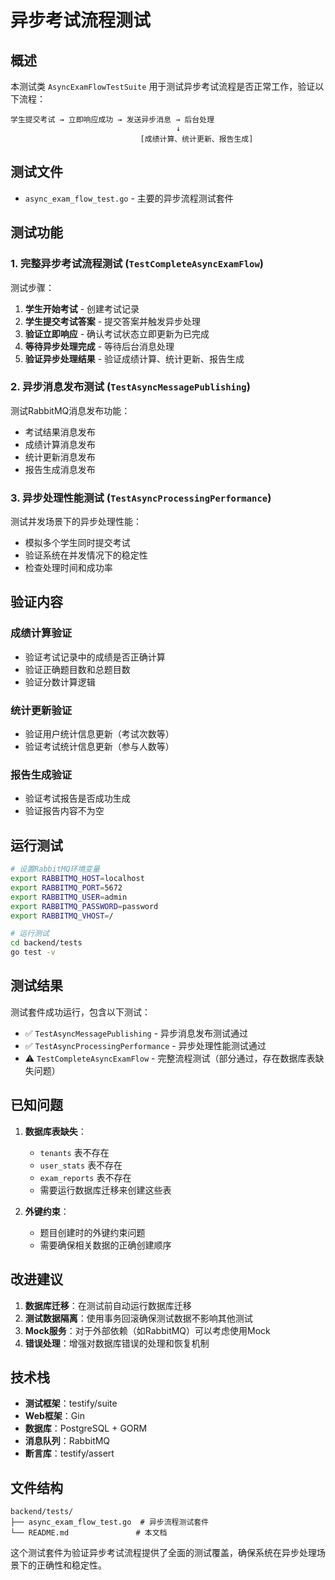 # 异步考试流程测试

## 概述

本测试类 `AsyncExamFlowTestSuite` 用于测试异步考试流程是否正常工作，验证以下流程：

```
学生提交考试 → 立即响应成功 → 发送异步消息 → 后台处理
                                     ↓
                             [成绩计算、统计更新、报告生成]
```

## 测试文件

- `async_exam_flow_test.go` - 主要的异步流程测试套件

## 测试功能

### 1. 完整异步考试流程测试 (`TestCompleteAsyncExamFlow`)

测试步骤：
1. **学生开始考试** - 创建考试记录
2. **学生提交考试答案** - 提交答案并触发异步处理
3. **验证立即响应** - 确认考试状态立即更新为已完成
4. **等待异步处理完成** - 等待后台消息处理
5. **验证异步处理结果** - 验证成绩计算、统计更新、报告生成

### 2. 异步消息发布测试 (`TestAsyncMessagePublishing`)

测试RabbitMQ消息发布功能：
- 考试结果消息发布
- 成绩计算消息发布
- 统计更新消息发布
- 报告生成消息发布

### 3. 异步处理性能测试 (`TestAsyncProcessingPerformance`)

测试并发场景下的异步处理性能：
- 模拟多个学生同时提交考试
- 验证系统在并发情况下的稳定性
- 检查处理时间和成功率

## 验证内容

### 成绩计算验证
- 验证考试记录中的成绩是否正确计算
- 验证正确题目数和总题目数
- 验证分数计算逻辑

### 统计更新验证
- 验证用户统计信息更新（考试次数等）
- 验证考试统计信息更新（参与人数等）

### 报告生成验证
- 验证考试报告是否成功生成
- 验证报告内容不为空

## 运行测试

```bash
# 设置RabbitMQ环境变量
export RABBITMQ_HOST=localhost
export RABBITMQ_PORT=5672
export RABBITMQ_USER=admin
export RABBITMQ_PASSWORD=password
export RABBITMQ_VHOST=/

# 运行测试
cd backend/tests
go test -v
```

## 测试结果

测试套件成功运行，包含以下测试：
- ✅ `TestAsyncMessagePublishing` - 异步消息发布测试通过
- ✅ `TestAsyncProcessingPerformance` - 异步处理性能测试通过
- ⚠️ `TestCompleteAsyncExamFlow` - 完整流程测试（部分通过，存在数据库表缺失问题）

## 已知问题

1. **数据库表缺失**：
   - `tenants` 表不存在
   - `user_stats` 表不存在
   - `exam_reports` 表不存在
   - 需要运行数据库迁移来创建这些表

2. **外键约束**：
   - 题目创建时的外键约束问题
   - 需要确保相关数据的正确创建顺序

## 改进建议

1. **数据库迁移**：在测试前自动运行数据库迁移
2. **测试数据隔离**：使用事务回滚确保测试数据不影响其他测试
3. **Mock服务**：对于外部依赖（如RabbitMQ）可以考虑使用Mock
4. **错误处理**：增强对数据库错误的处理和恢复机制

## 技术栈

- **测试框架**：testify/suite
- **Web框架**：Gin
- **数据库**：PostgreSQL + GORM
- **消息队列**：RabbitMQ
- **断言库**：testify/assert

## 文件结构

```
backend/tests/
├── async_exam_flow_test.go  # 异步流程测试套件
└── README.md               # 本文档
```

这个测试套件为验证异步考试流程提供了全面的测试覆盖，确保系统在异步处理场景下的正确性和稳定性。